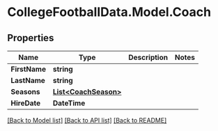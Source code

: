 # CollegeFootballData.Model.Coach

## Properties

Name | Type | Description | Notes
------------ | ------------- | ------------- | -------------
**FirstName** | **string** |  | 
**LastName** | **string** |  | 
**Seasons** | [**List&lt;CoachSeason&gt;**](CoachSeason.md) |  | 
**HireDate** | **DateTime** |  | 

[[Back to Model list]](../../README.md#documentation-for-models) [[Back to API list]](../../README.md#documentation-for-api-endpoints) [[Back to README]](../../README.md)

